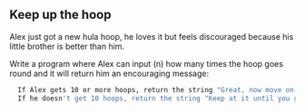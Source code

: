 ## Keep up the hoop
Alex just got a new hula hoop, he loves it but feels discouraged because his little brother is better than him.

Write a program where Alex can input (n) how many times the hoop goes round and it will return him an encouraging message:

```sh 
  If Alex gets 10 or more hoops, return the string "Great, now move on to tricks".
  If he doesn't get 10 hoops, return the string "Keep at it until you get it".
```